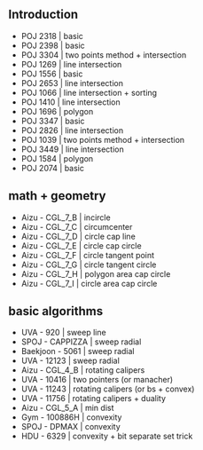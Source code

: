 ## Introduction

- POJ 2318 | basic
- POJ 2398 | basic
- POJ 3304 | two points method + intersection
- POJ 1269 | line intersection
- POJ 1556 | basic
- POJ 2653 | line intersection
- POJ 1066 | line intersection + sorting 
- POJ 1410 | line intersection
- POJ 1696 | polygon
- POJ 3347 | basic 
- POJ 2826 | line intersection
- POJ 1039 | two points method + intersection
- POJ 3449 | line intersection
- POJ 1584 | polygon
- POJ 2074 | basic

## math + geometry

- Aizu - CGL_7_B    | incircle
- Aizu - CGL_7_C    | circumcenter
- Aizu - CGL_7_D    | circle cap line
- Aizu - CGL_7_E    | circle cap circle
- Aizu - CGL_7_F    | circle tangent point
- Aizu - CGL_7_G    | circle tangent circle
- Aizu - CGL_7_H    | polygon area cap circle
- Aizu - CGL_7_I    | circle area cap circle

## basic algorithms

- UVA - 920         | sweep line
- SPOJ - CAPPIZZA   | sweep radial
- Baekjoon - 5061   | sweep radial
- UVA - 12123       | sweep radial
- Aizu - CGL_4_B    | rotating calipers
- UVA - 10416       | two pointers (or manacher)
- UVA - 11243       | rotating calipers (or bs + convex)
- UVA - 11756       | rotating calipers + duality
- Aizu - CGL_5_A    | min dist
- Gym - 100886H     | convexity
- SPOJ - DPMAX      | convexity
- HDU - 6329        | convexity + bit separate set trick

